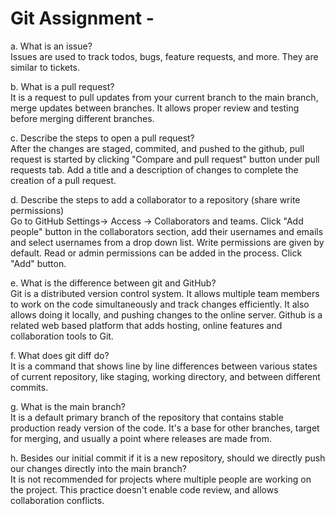 # Git Assignment - <maksymchyk>

a. What is an issue?    
Issues are used to track todos, bugs, feature requests, and more. They are similar to tickets.

b. What is a pull request?  
It is a request to pull updates from your current branch to the main branch, merge updates between branches. It allows proper review and testing before merging different branches.

c. Describe the steps to open a pull request?   
After the changes are staged, commited, and pushed to the github, pull request is started by clicking "Compare and pull request" button under pull requests tab. Add a title and a description of changes to complete the creation of a pull request.

d. Describe the steps to add a collaborator to a repository (share write permissions)   
Go to GitHub Settings-> Access -> Collaborators and teams. Click "Add people" button in the collaborators section, add their usernames and emails and select usernames from a drop down list. Write permissions are given by default. Read or admin permissions can be added in the process. Click "Add" button.

e. What is the difference between git and GitHub?   
Git is a distributed version control system. It allows multiple team members to work on the code simultaneously and track changes efficiently. It also allows doing it locally, and pushing changes to the online server. Github is a related web based platform that adds hosting, online features and collaboration tools to Git.

f. What does git diff do?   
It is a command that shows line by line differences between various states of current repository, like staging, working directory, and between different commits.

g. What is the main branch?     
It is a default primary branch of the repository that contains stable production ready version of the code. It's a base for other branches, target for merging, and usually a point where releases are made from.

h. Besides our initial commit if it is a new repository, should we directly push our changes directly into the main branch?     
It is not recommended for projects where multiple people are working on the project. This practice doesn't enable code review, and allows collaboration conflicts.